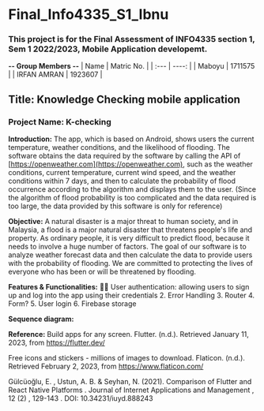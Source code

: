 # Final_Info4335_S1_Ibnu
### This project is for the Final Assessment of INFO4335 section 1, Sem 1 2022/2023, Mobile Application developemt.

**-- Group Members --**
| Name        | Matric No.  |
| :---        |     ----:   |
| Maboyu      | 1711575     |
| IRFAN AMRAN | 1923607     |
 
## Title: Knowledge Checking mobile application
### Project Name: K-checking

**Introduction:**
The app, which is based on Android, shows users the current temperature, weather conditions, and the likelihood of flooding. The software obtains the data required by the software by calling the API of [https://openweather.com](https://openweather.com), such as the weather conditions, current temperature, current wind speed, and the weather conditions within 7 days, and then to calculate the probability of flood occurrence according to the algorithm and displays them to the user. (Since the algorithm of flood probability is too complicated and the data required is too large, the data provided by this software is only for reference)

**Objective:**
A natural disaster is a major threat to human society, and in Malaysia, a flood is a major natural disaster that threatens people's life and property. As ordinary people, it is very difficult to predict flood, because it needs to involve a huge number of factors. The goal of our software is to analyze weather forecast data and then calculate the data to provide users with the probability of flooding. We are committed to protecting the lives of everyone who has been or will be threatened by flooding.

**Features & Functionalities:**
:man_health_worker: User authentication: allowing users to sign up and log into the app using their credentials
2. Error Handling
3. Router
4. Form?
5. User login
6. Firebase storage

**Sequence diagram:**



**Reference:**
Build apps for any screen. Flutter. (n.d.). Retrieved January 11, 2023, from https://flutter.dev/

Free icons and stickers - millions of images to download. Flaticon. (n.d.). Retrieved February 2, 2023, from https://www.flaticon.com/ 

Gülcüoğlu, E. , Ustun, A. B. & Seyhan, N. (2021). Comparison of Flutter and React Native Platforms . Journal of Internet Applications and Management , 12 (2) , 129-143 . DOI: 10.34231/iuyd.888243





























